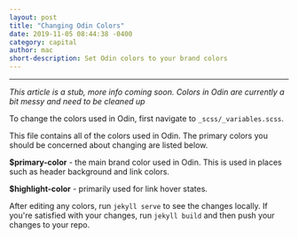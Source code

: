 ```yaml
---
layout: post
title: "Changing Odin Colors"
date: 2019-11-05 08:44:38 -0400
category: capital
author: mac
short-description: Set Odin colors to your brand colors
---
```


-----

*This article is a stub, more info coming soon. Colors in Odin are currently a bit messy and need to be cleaned up*

To change the colors used in Odin, first navigate to `_scss/_variables.scss`.

This file contains all of the colors used in Odin. The primary colors you should be concerned about changing are listed below.

**$primary-color** - the main brand color used in Odin. This is used in places such as header background and link colors. 

**$highlight-color** - primarily used for link hover states.

After editing any colors, run `jekyll serve` to see the changes locally. If you're satisfied with your changes, run `jekyll build` and then push your changes to your repo.
